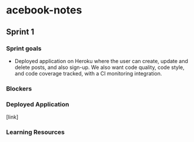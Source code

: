 # acebook-notes

## Sprint 1

### Sprint goals
- Deployed application on Heroku where the user can create, update and delete posts, and also sign-up. We also want code quality, code style, and code coverage tracked, with a CI monitoring integration.

### Blockers

### Deployed Application
[link]

### Learning Resources
